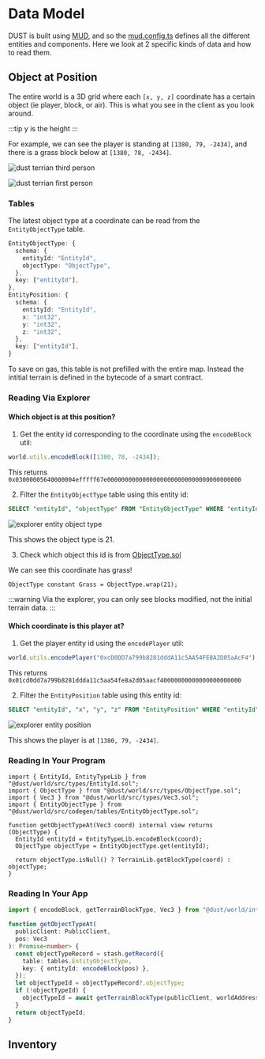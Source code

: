 # Data Model

DUST is built using [MUD](https://mud.dev/), and so the [mud.config.ts](https://github.com/dustproject/dust/blob/main/packages/world/mud.config.ts) defines all the different entities and components. Here we look at 2 specific kinds of data and how to read them.

## Object at Position

The entire world is a 3D grid where each `[x, y, z]` coordinate has a certain object (ie player, block, or air). This is what you see in the client as you look around.

:::tip
y is the height
:::

For example, we can see the player is standing at `[1380, 79, -2434]`, and there is a grass block below at `[1380, 78, -2434]`.

![dust terrian third person](/dust-terrain-third-person.png)

![dust terrian first person](/dust-terrain-first-person.png)

### Tables

The latest object type at a coordinate can be read from the `EntityObjectType` table.

```typescript
EntityObjectType: {
  schema: {
    entityId: "EntityId",
    objectType: "ObjectType",
  },
  key: ["entityId"],
},
EntityPosition: {
  schema: {
    entityId: "EntityId",
    x: "int32",
    y: "int32",
    z: "int32",
  },
  key: ["entityId"],
}
```

To save on gas, this table is not prefilled with the entire map. Instead the intitial terrain is defined in the bytecode of a smart contract.

### Reading Via Explorer

#### Which object is at this position?

1. Get the entity id corresponding to the coordinate using the `encodeBlock` util:

```typescript
world.utils.encodeBlock([1380, 78, -2434]);
```

This returns `0x03000005640000004efffff67e00000000000000000000000000000000000000`

2. Filter the `EntityObjectType` table using this entity id:

```sql
SELECT "entityId", "objectType" FROM "EntityObjectType" WHERE "entityId" = '0x03000005640000004efffff67e00000000000000000000000000000000000000';
```

![explorer entity object type](explorer-entity-object-type.png)

This shows the object type is 21.

3. Check which object this id is from [ObjectType.sol](https://github.com/dustproject/dust/blob/main/packages/world/src/types/ObjectType.sol)

We can see this coordinate has grass!

```solidity
ObjectType constant Grass = ObjectType.wrap(21);
```

:::warning
Via the explorer, you can only see blocks modified, not the initial terrain data.
:::

#### Which coordinate is this player at?

1. Get the player entity id using the `encodePlayer` util:

```typescript
world.utils.encodePlayer("0xcD0DD7a799b8281dddA11c5AA54FE8A2D05aAcF4");
```

This returns `0x01cd0dd7a799b8281ddda11c5aa54fe8a2d05aacf40000000000000000000000`

2. Filter the `EntityPosition` table using this entity id:

```sql
SELECT "entityId", "x", "y", "z" FROM "EntityPosition" WHERE "entityId" = '0x01cd0dd7a799b8281ddda11c5aa54fe8a2d05aacf40000000000000000000000';
```

![explorer entity position](explorer-entity-position.png)

This shows the player is at `[1380, 79, -2434]`.

### Reading In Your Program

```solidity
import { EntityId, EntityTypeLib } from "@dust/world/src/types/EntityId.sol";
import { ObjectType } from "@dust/world/src/types/ObjectType.sol";
import { Vec3 } from "@dust/world/src/types/Vec3.sol";
import { EntityObjectType } from "@dust/world/src/codegen/tables/EntityObjectType.sol";

function getObjectTypeAt(Vec3 coord) internal view returns (ObjectType) {
  EntityId entityId = EntityTypeLib.encodeBlock(coord);
  ObjectType objectType = EntityObjectType.get(entityId);

  return objectType.isNull() ? TerrainLib.getBlockType(coord) : objectType;
}
```

### Reading In Your App

```typescript
import { encodeBlock, getTerrainBlockType, Vec3 } from "@dust/world/internal";

function getObjectTypeAt(
  publicClient: PublicClient,
  pos: Vec3
): Promise<number> {
  const objectTypeRecord = stash.getRecord({
    table: tables.EntityObjectType,
    key: { entityId: encodeBlock(pos) },
  });
  let objectTypeId = objectTypeRecord?.objectType;
  if (!objectTypeId) {
    objectTypeId = await getTerrainBlockType(publicClient, worldAddress, pos);
  }
  return objectTypeId;
}
```

## Inventory
